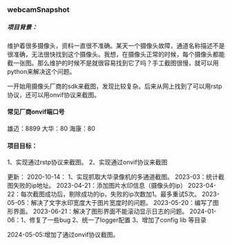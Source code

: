 ### webcamSnapshot



##### 项目背景：

维护着很多摄像头，资料一直很不准确。某天一个摄像头故障，通道名称描述不是很准确，无法很快找到这个摄像头。我想，在摄像头正常的时候，每个摄像头都能截一张图。那么维护的时候不是就很容易找到它了吗？手工截图很慢，就可以用python来解决这个问题。

一开始用摄像头厂商的sdk来截图，发现比较复杂。后来从网上找到了可以用rstp协议，还可以用onvif协议来截图。 
#### 常见厂商onvif端口号
雄迈：8899
大华：80
海康：80

#### 项目目标：

1、实现通过rstp协议来截图。
2、实现通过onvif协议来截图

更新：
2020-10-14： 1、实现抓取大华录像机的多通道截图。
2023-03：统计截图失败的ip地址。
2023-04-21：添加图片水印信息（摄像头的ip）
2023-04-22：每次截图成功后，剔除成功的ip，失败的ip次数加1。最多重试5次。
2023-05-05：解决了文字水印宽度大于图片宽度时的问题。
2023-05-20：编写了图形界面。
2023-06-21：解决了图形界面不能滚动显示日志的问题。
2024-01-06：1、修复了一些bug
          			  2、统一了logger配置
          			  3、增加了config lib 等目录

2024-05-05:增加了通过onvif协议截图。